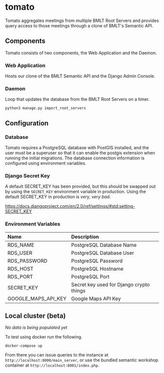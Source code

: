 # tomato

Tomato aggregates meetings from multiple BMLT Root Servers and provides query access to those meetings through a clone of BMLT's Semantic API.

## Components
Tomato consists of two components, the Web Application and the Daemon.

### Web Application
Hosts our clone of the BMLT Semantic API and the Django Admin Console.

### Daemon
Loop that updates the database from the BMLT Root Servers on a timer.

`python3 manage.py import_root_servers`

## Configuration

### Database
Tomato requires a PostgreSQL database with PostGIS installed, and the user must be a superuser so that it can enable the postgis extension when running the initial migrations. The database connection information is configured using environment variables.

### Django Secret Key
A default SECRET_KEY has been provided, but this should be swapped out by using the `SECRET_KEY` environment variable in production. Using the default SECRET_KEY in production is _very, very bad_.

https://docs.djangoproject.com/en/2.0/ref/settings/#std:setting-SECRET_KEY

###  Environment Variables

| Name | Description |
| :--- | :---------- |
| RDS_NAME | PostgreSQL Database Name |
| RDS_USER | PostgreSQL Database User |
| RDS_PASSWORD | PostgreSQL Password |
| RDS_HOST | PostgreSQL Hostname |
| RDS_PORT | PostgreSQL Port |
| SECRET_KEY | Secret key used for Django crypto things |
| GOOGLE_MAPS_API_KEY | Google Maps API Key |

## Local cluster (beta)

*No data is being populated yet*

To test using docker run the following.

```shell
docker-compose up
```

From there you can issue queries to the instance at `http://localhost:8000/main_server`, or use the bundled semantic workshop container at `http://localhost:8001/index.php`.

